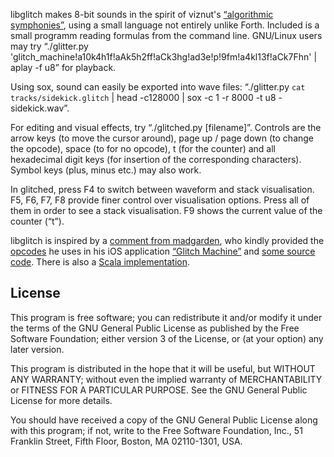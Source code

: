 libglitch makes 8-bit sounds in the spirit of viznut's [“algorithmic symphonies”][1], using a small language not entirely unlike Forth. Included is a small programm reading formulas from the command line. GNU/Linux users may try “./glitter.py 'glitch_machine!a10k4h1f!aAk5h2ff!aCk3hg!ad3e!p!9fm!a4kl13f!aCk7Fhn' | aplay -f u8” for playback.

Using sox, sound can easily be exported into wave files: “./glitter.py `cat tracks/sidekick.glitch` | head -c128000 | sox -c 1 -r 8000 -t u8 - sidekick.wav”.

For editing and visual effects, try “./glitched.py [filename]”. Controls are the arrow keys (to move the cursor around), page up / page down (to change the opcode), space (to for no opcode), t (for the counter) and all hexadecimal digit keys (for insertion of the corresponding characters). Symbol keys (plus, minus etc.) may also work.

In glitched, press F4 to switch between waveform and stack visualisation. F5, F6, F7, F8 provide finer control over visualisation options. Press all of them in order to see a stack visualisation. F9 shows the current value of the counter (“t”).

libglitch is inspired by a [comment from madgarden][2], who kindly provided the [opcodes][3] he uses in his iOS application [“Glitch Machine”][4] and [some source code][5]. There is also a [Scala implementation][6].

[1]: http://countercomplex.blogspot.com/2011/10/algorithmic-symphonies-from-one-line-of.html

[2]: http://countercomplex.blogspot.com/2011/10/some-deep-analysis-of-one-line-music.html?showComment=1320185523164#c8205241663616732766

[3]: http://paste.ubuntu.com/733764/

[4]: http://madgarden.net/apps/glitch-machine/

[5]: http://paste.ubuntu.com/733829/

[6]: https://github.com/Lymia/ScalaGlitch

License
-------

This program is free software; you can redistribute it and/or modify
it under the terms of the GNU General Public License as published by
the Free Software Foundation; either version 3 of the License, or
(at your option) any later version.

This program is distributed in the hope that it will be useful,
but WITHOUT ANY WARRANTY; without even the implied warranty of
MERCHANTABILITY or FITNESS FOR A PARTICULAR PURPOSE.  See the
GNU General Public License for more details.
       
You should have received a copy of the GNU General Public License
along with this program; if not, write to the Free Software
Foundation, Inc., 51 Franklin Street, Fifth Floor, Boston,
MA 02110-1301, USA.
